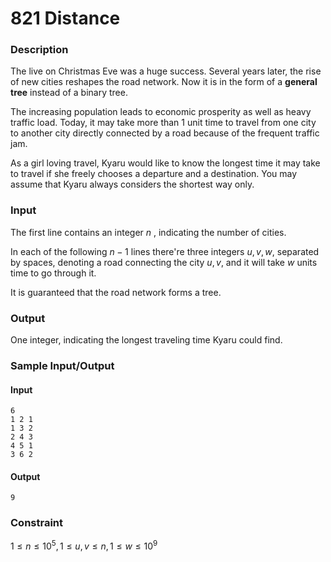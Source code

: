 # 821 Distance
### Description
The live on Christmas Eve was a huge success. Several years later, the rise of new cities reshapes the road network. Now it is in the form of a **general tree** instead of a binary tree.

The increasing population leads to economic prosperity as well as heavy traffic load. Today, it may take more than $1$ unit time to travel from one city to another city directly connected by a road because of the frequent traffic jam.

As a girl loving travel, Kyaru would like to know the longest time it may take to travel if she freely chooses a departure and a destination. You may assume that Kyaru always considers the shortest way only.

### Input

The first line contains an integer $n$ , indicating the number of cities.

In each of the following $n-1$ lines there're three integers $u,v,w$, separated by spaces, denoting a road connecting the city $u,v$, and it will take $w$ units time to go through it.

It is guaranteed that the road network forms a tree.

### Output
One integer, indicating the longest traveling time Kyaru could find.

### Sample Input/Output
#### Input
```
6
1 2 1
1 3 2
2 4 3
4 5 1
3 6 2
```

#### Output
```
9
```

### Constraint
$1\le n\le10^{5},1\le u,v\le n,1\le w\le10^{9}$